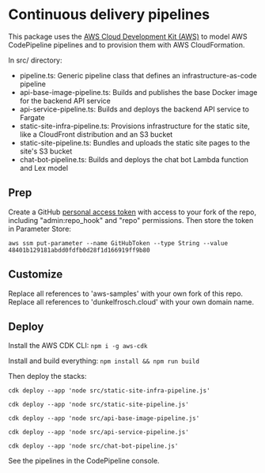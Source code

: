 # Continuous delivery pipelines

This package uses the [AWS Cloud Development Kit (AWS)](https://github.com/awslabs/aws-cdk) to model AWS CodePipeline pipelines and to provision them with AWS CloudFormation.

In src/ directory:
* pipeline.ts: Generic pipeline class that defines an infrastructure-as-code pipeline
* api-base-image-pipeline.ts: Builds and publishes the base Docker image for the backend API service
* api-service-pipeline.ts: Builds and deploys the backend API service to Fargate
* static-site-infra-pipeline.ts: Provisions infrastructure for the static site, like a CloudFront distribution and an S3 bucket
* static-site-pipeline.ts: Bundles and uploads the static site pages to the site's S3 bucket
* chat-bot-pipeline.ts: Builds and deploys the chat bot Lambda function and Lex model

## Prep

Create a GitHub [personal access token](https://github.com/settings/tokens) with access to your fork of the repo, including "admin:repo_hook" and "repo" permissions.  Then store the token in Parameter Store:

```
aws ssm put-parameter --name GitHubToken --type String --value 48401b129181abdd0fdfb0d28f1d166919ff9b80
```

## Customize

Replace all references to 'aws-samples' with your own fork of this repo.  Replace all references to 'dunkelfrosch.cloud' with your own domain name.

## Deploy

Install the AWS CDK CLI: `npm i -g aws-cdk`

Install and build everything: `npm install && npm run build`

Then deploy the stacks:

```
cdk deploy --app 'node src/static-site-infra-pipeline.js'

cdk deploy --app 'node src/static-site-pipeline.js'

cdk deploy --app 'node src/api-base-image-pipeline.js'

cdk deploy --app 'node src/api-service-pipeline.js'

cdk deploy --app 'node src/chat-bot-pipeline.js'
```

See the pipelines in the CodePipeline console.
